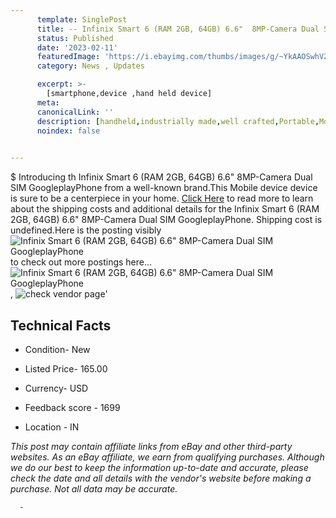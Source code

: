 ```yaml
---
      template: SinglePost
      title: -- Infinix Smart 6 (RAM 2GB, 64GB) 6.6"  8MP-Camera Dual SIM GoogleplayPhone
      status: Published
      date: '2023-02-11'
      featuredImage: 'https://i.ebayimg.com/thumbs/images/g/~YkAAOSwhVZicMXs/s-l225.jpg'
      category: News , Updates

      excerpt: >-
        [smartphone,device ,hand held device]
      meta:
      canonicalLink: ''
      description: [handheld,industrially made,well crafted,Portable,Mobile,Compact,Convenient,Lightweight,Maneuverable,Man-portable,Miniature,Carriable,Hand-held,Light,Holdable,Transportable,Mobile device,Pocket-sized,On-the-go,Wireless,Cordless,Compact size,Convenient size, smartphone,device ,hand held device]
      noindex: false
      

---
```

$
      Introducing th Infinix Smart 6 (RAM 2GB, 64GB) 6.6"  8MP-Camera Dual SIM GoogleplayPhone from a well-known brand.This Mobile device device  is sure to be a centerpiece in your home. [Click Here](https://www.ebay.com/itm/175266659468?hash=item28ceb4fc8c%3Ag%3A%7EYkAAOSwhVZicMXs&mkevt=1&mkcid=1&mkrid=711-53200-19255-0&campid=%253CePNCampaignId%253E&customid=%253CreferenceId%253E&toolid=10049) to read more to learn about the shipping costs and additional details for the Infinix Smart 6 (RAM 2GB, 64GB) 6.6"  8MP-Camera Dual SIM GoogleplayPhone. Shipping cost is undefined.Here is the posting visibly ![Infinix Smart 6 (RAM 2GB, 64GB) 6.6"  8MP-Camera Dual SIM GoogleplayPhone](https://i.ebayimg.com/thumbs/images/g/~YkAAOSwhVZicMXs/s-l225.jpg) to check out more postings here... ![Infinix Smart 6 (RAM 2GB, 64GB) 6.6"  8MP-Camera Dual SIM GoogleplayPhone](https://i.ebayimg.com/images/g/~YkAAOSwhVZicMXs/s-l960.jpg), ![check vendor page](https://origin-galleryplus.ebayimg.com/ws/web/175266659468_2_0_1/225x225.jpg,https://origin-galleryplus.ebayimg.com/ws/web/175266659468_3_0_1/225x225.jpg,https://origin-galleryplus.ebayimg.com/ws/web/175266659468_4_0_1/225x225.jpg,https://origin-galleryplus.ebayimg.com/ws/web/175266659468_5_0_1/225x225.jpg,https://origin-galleryplus.ebayimg.com/ws/web/175266659468_6_0_1/225x225.jpg,https://origin-galleryplus.ebayimg.com/ws/web/175266659468_7_0_1/225x225.jpg,https://origin-galleryplus.ebayimg.com/ws/web/175266659468_8_0_1/225x225.jpg,https://origin-galleryplus.ebayimg.com/ws/web/175266659468_9_0_1/225x225.jpg,https://origin-galleryplus.ebayimg.com/ws/web/175266659468_10_0_1/225x225.jpg,https://origin-galleryplus.ebayimg.com/ws/web/175266659468_11_0_1/225x225.jpg,https://origin-galleryplus.ebayimg.com/ws/web/175266659468_12_0_1/225x225.jpg)'

      

 ## Technical Facts 



     
      

 - Condition- New 


      

 - Listed Price- 165.00 


      

 - Currency- USD 


      

 - Feedback score - 1699 


      

 - Location - IN 


      
      

 *_This post may contain affiliate links from eBay and other third-party websites. As an eBay affiliate, we earn from qualifying purchases. Although we do our best to keep the information up-to-date and accurate, please check the date and all details with the vendor's website before making a purchase. Not all data may be accurate._*




      -
